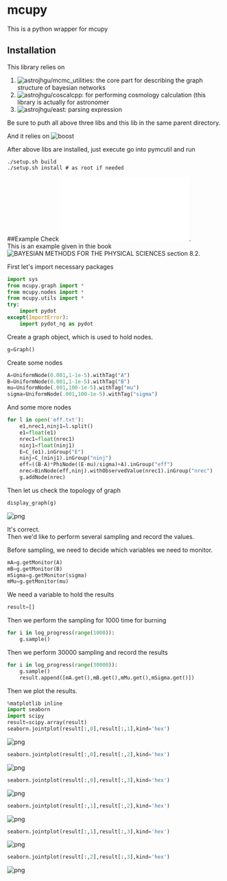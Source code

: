 
# mcupy
This is a python wrapper for mcupy<br/>

## Installation
This library relies on <br/>
1. ![astrojhgu/mcmc_utilities](https://github.com/astrojhgu/mcmc_utilities): the core part for describing the graph structure of bayesian networks<br/>
2. ![astrojhgu/coscalcpp](https://github.com/astrojhgu/coscalcpp): for performing cosmology calculation (this library is actually for astronomer<br/>
3. ![astrojhgu/east](https://github.com/astrojhgu/east): parsing expression<br/>

Be sure to puth all above three libs and this lib in the same parent directory.<br/>

And it relies on ![boost](https://github.com/boostorg/boost)<br/>

After above libs are installed, just execute go into pymcutil and run
```shell
./setup.sh build
./setup.sh install # as root if needed
```
##Example
Check ![example/estimate_eff/estimate_eff.py](example/estimate_eff/estimate_eff1.py).<br/>
This is an example given in thie book ![BAYESIAN METHODS FOR THE PHYSICAL SCIENCES](http://www.brera.mi.astro.it/~andreon/BayesianMethodsForThePhysicalSciences/) section 8.2.

First let's import necessary packages


```python
import sys
from mcupy.graph import *
from mcupy.nodes import *
from mcupy.utils import *
try:
    import pydot
except(ImportError):
    import pydot_ng as pydot
```

Create a graph object, which is used to hold nodes.


```python
g=Graph()
```

Create some nodes


```python
A=UniformNode(0.001,1-1e-5).withTag("A")
B=UniformNode(0.001,1-1e-5).withTag("B")
mu=UniformNode(.001,100-1e-5).withTag("mu")
sigma=UniformNode(.001,100-1e-5).withTag("sigma")
```

And some more nodes


```python
for l in open('eff.txt'):
    e1,nrec1,ninj1=l.split()
    e1=float(e1)
    nrec1=float(nrec1)
    ninj1=float(ninj1)
    E=C_(e1).inGroup("E")
    ninj=C_(ninj1).inGroup("ninj")
    eff=((B-A)*PhiNode((E-mu)/sigma)+A).inGroup("eff")
    nrec=BinNode(eff,ninj).withObservedValue(nrec1).inGroup("nrec")
    g.addNode(nrec)
```

Then let us check the topology of graph


```python
display_graph(g)
```


![png](doc_material/output_9_0.png)


It's correct.<br/>
Then we'd like to perform several sampling and record the values.<br/>

Before sampling, we need to decide which variables we need to monitor.


```python
mA=g.getMonitor(A)
mB=g.getMonitor(B)
mSigma=g.getMonitor(sigma)
mMu=g.getMonitor(mu)
```

We need a variable to hold the results


```python
result=[]
```

Then we perform the sampling for 1000 time for burning


```python
for i in log_progress(range(1000)):
    g.sample()    
```

Then we perform 30000 sampling and record the results


```python
for i in log_progress(range(30000)):
    g.sample()
    result.append([mA.get(),mB.get(),mMu.get(),mSigma.get()])
```

Then we plot the results.


```python
%matplotlib inline
import seaborn
import scipy
result=scipy.array(result)
seaborn.jointplot(result[:,0],result[:,1],kind='hex')
```
![png](doc_material/output_19_2.png)



```python
seaborn.jointplot(result[:,0],result[:,2],kind='hex')
```

![png](doc_material/output_20_2.png)



```python
seaborn.jointplot(result[:,0],result[:,3],kind='hex')
```

![png](doc_material/output_21_2.png)



```python
seaborn.jointplot(result[:,1],result[:,2],kind='hex')
```

![png](doc_material/output_22_2.png)



```python
seaborn.jointplot(result[:,1],result[:,3],kind='hex')
```
![png](doc_material/output_23_2.png)



```python
seaborn.jointplot(result[:,2],result[:,3],kind='hex')
```
![png](doc_material/output_24_2.png)



```python

```
